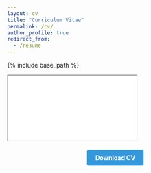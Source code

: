 ```yaml
---
layout: cv
title: "Curriculum Vitae"
permalink: /cv/
author_profile: true
redirect_from:
  - /resume
---
```


{% include base_path %}

<div class="cv-container">
  <iframe src="{{ base_path }}/files/CV1.pdf"></iframe>
</div>

<div style="margin-top: 20px; text-align: center;">
  <a href="{{ base_path }}/files/CV1.pdf" class="btn btn--primary" style="display: inline-block; margin: 0 auto; padding: 10px 20px; background-color: #3498db; color: white; text-decoration: none; border-radius: 4px; font-weight: bold;">
    <i class="fa fa-download" aria-hidden="true"></i> Download CV
  </a>
</div>

<!-- 
Employment
======
* KIPAC Postdoctoral Fellow, Stanford University, 2022

Education
======
* Ph.D in Astrophysics, Harvard University, 2021
  * Supervisor: Prof. Daniel Eisenstein
* B.S. in Astrophysical Sciences, Princeton University, 2016
  * Supervisor: Prof. David Spergel
  
Publications
======
* [ads](https://ui.adsabs.harvard.edu/search/q=orcid%3A0000-0002-5992-7586&sort=date+desc)
* [Arxiv](https://arxiv.org/search/?query=sihan+yuan&searchtype=all&source=header)
-->

